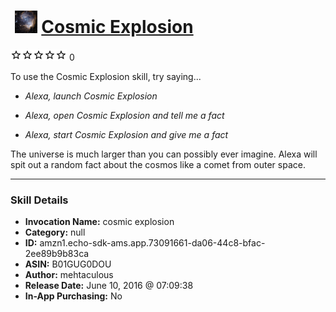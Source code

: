 # &nbsp;<img src="skill_icon" alt="Cosmic Explosion icon" width="36"> [Cosmic Explosion](http://alexa.amazon.com/#skills/amzn1.echo-sdk-ams.app.73091661-da06-44c8-bfac-2ee89b9b83ca)
![0 stars](../../images/ic_star_border_black_18dp_1x.png)![0 stars](../../images/ic_star_border_black_18dp_1x.png)![0 stars](../../images/ic_star_border_black_18dp_1x.png)![0 stars](../../images/ic_star_border_black_18dp_1x.png)![0 stars](../../images/ic_star_border_black_18dp_1x.png) 0

To use the Cosmic Explosion skill, try saying...

* *Alexa, launch Cosmic Explosion*

* *Alexa, open Cosmic Explosion and tell me a fact*

* *Alexa, start Cosmic Explosion and give me a fact*

The universe is much larger than you can possibly ever imagine. Alexa will spit out a random fact about the cosmos like a comet from outer space.

***

### Skill Details

* **Invocation Name:** cosmic explosion
* **Category:** null
* **ID:** amzn1.echo-sdk-ams.app.73091661-da06-44c8-bfac-2ee89b9b83ca
* **ASIN:** B01GUG0DOU
* **Author:** mehtaculous
* **Release Date:** June 10, 2016 @ 07:09:38
* **In-App Purchasing:** No

